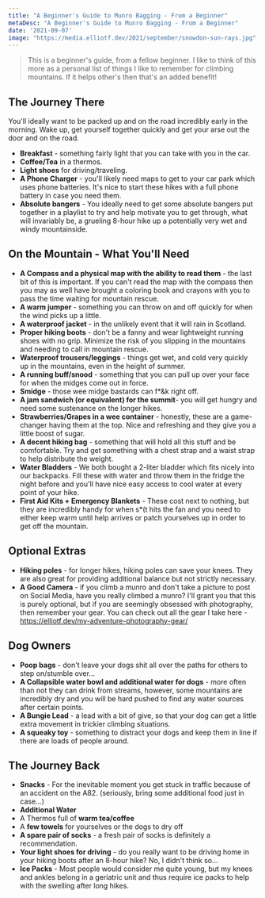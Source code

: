 ```yaml
---
title: "A Beginner's Guide to Munro Bagging - From a Beginner"
metaDesc: "A Beginner's Guide to Munro Bagging - From a Beginner"
date: '2021-09-07'
image: "https://media.elliotf.dev/2021/september/snowdon-sun-rays.jpg"
---
```


> This is a beginner's guide, from a fellow beginner. I like to think of this more as a personal list of things I like to remember for climbing mountains. If it helps other's then that's an added benefit!

## The Journey There

You'll ideally want to be packed up and on the road incredibly early in the morning. Wake up, get yourself together quickly and get your arse out the door and on the road.

* **Breakfast** - something fairly light that you can take with you in the car.
* **Coffee/Tea** in a thermos.
* **Light shoes** for driving/traveling.
* **A Phone Charger** - you'll likely need maps to get to your car park which uses phone batteries. It's nice to start these hikes with a full phone battery in case you need them.
* **Absolute bangers** - You ideally need to get some absolute bangers put together in a playlist to try and help motivate you to get through, what will invariably be, a grueling 8-hour hike up a potentially very wet and windy mountainside.

## On the Mountain - What You'll Need

* **A Compass and a physical map with the ability to read them** - the last bit of this is important. If you can't read the map with the compass then you may as well have brought a coloring book and crayons with you to pass the time waiting for mountain rescue.
* **A warm jumper** - something you can throw on and off quickly for when the wind picks up a little.
* **A waterproof jacket** - in the unlikely event that it will rain in Scotland.
* **Proper hiking boots** - don't be a fanny and wear lightweight running shoes with no grip. Minimize the risk of you slipping in the mountains and needing to call in mountain rescue.
* **Waterproof trousers/leggings** - things get wet, and cold very quickly up in the mountains, even in the height of summer.
* **A running buff/snood** - something that you can pull up over your face for when the midges come out in force.
* **Smidge** - those wee midge bastards can f*&k right off.
* **A jam sandwich (or equivalent) for the summit**- you will get hungry and need some sustenance on the longer hikes.
* **Strawberries/Grapes in a wee container** - honestly, these are a game-changer having them at the top. Nice and refreshing and they give you a little boost of sugar.
* **A decent hiking bag** - something that will hold all this stuff and be comfortable. Try and get something with a chest strap and a waist strap to help distribute the weight.
* **Water Bladders** - We both bought a 2-liter bladder which fits nicely into our backpacks. Fill these with water and throw them in the fridge the night before and you'll have nice easy access to cool water at every point of your hike.
* **First Aid Kits + Emergency Blankets** - These cost next to nothing, but they are incredibly handy for when s*(t hits the fan and you need to either keep warm until help arrives or patch yourselves up in order to get off the mountain.  

## Optional Extras

* **Hiking poles** - for longer hikes, hiking poles can save your knees. They are also great for providing additional balance but not strictly necessary.
* **A Good Camera** - if you climb a munro and don't take a picture to post on Social Media, have you really climbed a munro? I'll grant you that this is purely optional, but if you are seemingly obsessed with photography, then remember your gear. You can check out all the gear I take here - https://elliotf.dev/my-adventure-photography-gear/

## Dog Owners

* **Poop bags** - don't leave your dogs shit all over the paths for others to step on/stumble over...
* **A Collapsible water bowl and additional water for dogs** - more often than not they can drink from streams, however, some mountains are incredibly dry and you will be hard pushed to find any water sources after certain points.
* **A Bungie Lead** - a lead with a bit of give, so that your dog can get a little extra movement in trickier climbing situations.
* **A squeaky toy** - something to distract your dogs and keep them in line if there are loads of people around.

## The Journey Back

* **Snacks** - For the inevitable moment you get stuck in traffic because of an accident on the A82. (seriously, bring some additional food just in case...)
* **Additional Water**
* A Thermos full of **warm tea/coffee**
* A **few towels** for yourselves or the dogs to dry off
* **A spare pair of socks** - a fresh pair of socks is definitely a recommendation.
* **Your light shoes for driving** - do you really want to be driving home in your hiking boots after an 8-hour hike? No, I didn't think so...
* **Ice Packs** - Most people would consider me quite young, but my knees and ankles belong in a geriatric unit and thus require ice packs to help with the swelling after long hikes.